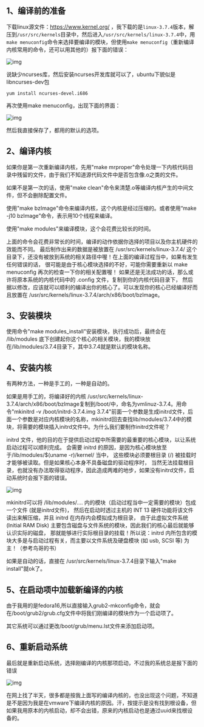 ## **1、编译前的准备**

下载linux源文件：https://www.kernel.org/ ，我下载的是`linux-3.7.4`版本，解压到`/usr/src/kernels`目录中，然后进入`/usr/src/kernels/linux-3.7.4`中，用`make menuconfig`命令来选择要编译的模块，但使用`make menuconfig`（重新编译内核常用的命令，还可以用其他的）报下面的错误：

![img](v2-99c76217f4575d98a9001a4fd8c1681d_720w.webp)

说缺少ncurses库，然后安装ncurses开发库就可以了，ubuntu下貌似是libncurses-dev包

`yum install ncurses-devel.i686`

再次使用make menuconfig，出现下面的界面：

![img](v2-9749efd129f16d1a3c6f980cf3d5c7a3_720w.webp)

然后我直接保存了，都用的默认的选项。

## **2、编译内核**

如果你是第一次重新编译内核，先用"make mrproper"命令处理一下内核代码目录中残留的文件，由于我们不知道源代码文件中是否包含像.o之类的文件。

如果不是第一次的话，使用"make clean"命令来清楚.o等编译内核产生的中间文件，但不会删除配置文件。

使用"make bzImage"命令来编译内核，这个内核是经过压缩的。或者使用“make -j10 bzImage”命令，表示用10个线程来编译。

使用"make modules"来编译模块，这个会花费比较长的时间。

上面的命令会花费非常长的时间，编译的动作依据你选择的项目以及你主机硬件的效能而不同。 最后制作出来的数据是被放置在 /usr/src/kernels/linux-3.7.4/ 这个目录下，还没有被放到系统的相关路径中喔！在上面的编译过程当中，如果有发生任何错误的话， 很可能是由于核心模块选择的不好，可能你需要重新以 make menuconfig 再次的检查一下你的相关配置喔！ 如果还是无法成功的话，那么或许将原本系统的内核代码中的 .config 文件，复制到你的内核代码目录下， 然后据以修改，应该就可以顺利的编译出你的核心了。可以发现你的核心已经编译好而且放置在 /usr/src/kernels/linux-3.7.4/arch/x86/boot/bzImage。

## **3、安装模块**

使用命令"make modules_install"安装模块，执行成功后，最终会在 /lib/modules 底下创建起你这个核心的相关模块，我的模块放在/lib/modules/3.7.4目录下，其中3.7.4就是默认的模块名称。

## **4、安装内核**

有两种方法，一种是手工的，一种是自动的。

如果是用手工的，将编译好的内核 /usr/src/kernels/linux-3.7.4/arch/x86/boot/bzImage复制到/boot/中，命名为vmlinuz-3.7.4。用命令"mkinitrd -v /boot/initrd-3.7.4.img 3.7.4"前面一个参数是生成initrd文件，后面一个参数是对应内核模块的名称，mkinitrd回去查找lib/modules/3.7.4中的模块，将需要的模块插入initrd文件中。为什么我们要制作initrd文件呢？

initrd 文件，他的目的在于提供启动过程中所需要的最重要的核心模块，以让系统启动过程可以顺利完成。 会需要 initrd 的原因，是因为核心模块放至于/lib/modules/$(uname -r)/kernel/ 当中， 这些模块必须要根目录 (/) 被挂载时才能够被读取。但是如果核心本身不具备磁盘的驱动程序时， 当然无法挂载根目录，也就没有办法取得驱动程序，因此造成两难的地步，如果没有initrd文件，启动系统时会报下面的错误。

![img](v2-a9dc897ce503c0295a1e3f10a734bf44_720w.webp)

mkinitrd可以将 /lib/modules/.... 内的模块（启动过程当中一定需要的模块）包成一个文件 (就是initrd文件)， 然后在启动时透过主机的 INT 13 硬件功能将该文件读出来解压缩，并且 initrd 在内存内会模拟成为根目录， 由于此虚拟文件系统 (Initial RAM Disk) 主要包含磁盘与文件系统的模块，因此我们的核心最后就能够认识实际的磁盘， 那就能够进行实际根目录的挂载！所以说：initrd 内所包含的模块大多是与启动过程有关，而主要以文件系统及硬盘模块 (如 usb, SCSI 等) 为主！（参考鸟哥的书）

如果是自动的话，直接在 /usr/src/kernels/linux-3.7.4目录下输入"make install"就ok了。

## **5、在启动项中加载新编译的内核**

由于我用的是fedora16,所以直接输入grub2-mkconfig命令，就会在/boot/grub2/grub.cfg文件中将我们刚编译的模块作为一个启动项了。

其它系统可以通过更改/boot/grub/menu.lst文件来添加启动项。

## **6、重新启动系统**

最后就是重新启动系统，选择刚编译的内核那项启动，不过我的系统总是报下面的错误

![img](v2-f74eb8dd5e44dea0806e1aa7bd52e452_720w.webp)

在网上找了半天，很多都是按我上面写的编译内核的，也没出现这个问题，不知道是不是因为我是在vmware下编译内核的原因。汗，按提示是没有找到根设备，但如果我用原本的内核启动，却不会出错，原来的内核启动也是通过uuid来找根设备的。

